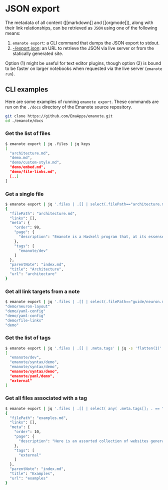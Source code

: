# JSON export

The metadata of all content ([[markdown]] and [[orgmode]]), along with their link relationships, can be retrieved as `JSON` using one of the following means:

1. `emanote export`: a CLI command that dumps the JSON export to stdout.
2. [-/export.json](-/export.json): an URL to retrieve the JSON via live server or from the statically generated site.

Option (1) might be useful for text editor plugins, though option (2) is bound to be faster on larger notebooks when requested via the live server (`emanote run`).

## CLI examples

Here are some examples of running `emanote export`. These commands are run on the `./docs` directory of the Emanote source repository.

```sh
git clone https://github.com/EmaApps/emanote.git
cd ./emanote/docs
```

### Get the list of files

```sh
$ emanote export | jq .files | jq keys
[
  "architecture.md",
  "demo.md",
  "demo/custom-style.md",
  "demo/embed.md",
  "demo/file-links.md",
  [..]
]
```

### Get a single file

```sh
$ emanote export | jq '.files | .[] | select(.filePath=="architecture.md")'   
{
  "filePath": "architecture.md",
  "links": [],
  "meta": {
    "order": 99,
    "page": {
      "description": "Emanote is a Haskell program that, at its essense, transforms a bunch of source files (Markdown, static files, etc.) into a target website. It does that in a reactive manner such that as the source files change the resultant website updates in real-time (thanks to Ema's hot-reload via websocket)."
    },
    "tags": [
      "emanote/dev"
    ]
  },
  "parentNote": "index.md",
  "title": "Architecture",
  "url": "architecture"
}
```

### Get all link targets from a note

```sh
$ emanote export | jq '.files | .[] | select(.filePath=="guide/neuron.md") | .links | .[] | .resolvedRelTarget.contents'  
"demo/neuron-layout"
"demo/yaml-config"
"demo/yaml-config"
"demo/file-links"
"demo"
```

### Get the list of tags

```sh
$ emanote export | jq '.files | .[] | .meta.tags' | jq -s 'flatten(1)'
[
  "emanote/dev",
  "emanote/syntax/demo",
  "emanote/syntax/demo",
  "emanote/syntax/demo",
  "emanote/yaml/demo",
  "external"
]
```

### Get all files associated with a tag

```sh
$ emanote export | jq '.files | .[] | select( any( .meta.tags[]; . == "external" ))'   
{
  "filePath": "examples.md",
  "links": [],
  "meta": {
    "order": 10,
    "page": {
      "description": "Here is an assorted collection of websites generated by Emanote, sorted alphabetically:"
    },
    "tags": [
      "external"
    ]
  },
  "parentNote": "index.md",
  "title": "Examples",
  "url": "examples"
}
```